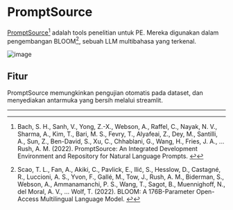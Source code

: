 # PromptSource

[PromptSource](https://github.com/bigscience-workshop/promptsource)[^1] adalah tools penelitian untuk PE. Mereka digunakan dalam pengembangan BLOOM[^2], sebuah LLM multibahasa yang terkenal.

![image](https://github.com/trigaten/Learn_Prompting/assets/4091265/00764535-3d42-4881-b68d-ff335ef270ff)

## Fitur

PromptSource memungkinkan pengujian otomatis pada dataset, dan menyediakan antarmuka yang bersih melalui streamlit.

---

[^1]: Bach, S. H., Sanh, V., Yong, Z.-X., Webson, A., Raffel, C., Nayak, N. V., Sharma, A., Kim, T., Bari, M. S., Fevry, T., Alyafeai, Z., Dey, M., Santilli, A., Sun, Z., Ben-David, S., Xu, C., Chhablani, G., Wang, H., Fries, J. A., … Rush, A. M. (2022). PromptSource: An Integrated Development Environment and Repository for Natural Language Prompts. [↩](https://learnprompting.org/docs/tooling/IDEs/promptsource#fnref-1)
[^2]: Scao, T. L., Fan, A., Akiki, C., Pavlick, E., Ilić, S., Hesslow, D., Castagné, R., Luccioni, A. S., Yvon, F., Gallé, M., Tow, J., Rush, A. M., Biderman, S., Webson, A., Ammanamanchi, P. S., Wang, T., Sagot, B., Muennighoff, N., del Moral, A. V., … Wolf, T. (2022). BLOOM: A 176B-Parameter Open-Access Multilingual Language Model. [↩](https://learnprompting.org/docs/tooling/IDEs/promptsource#fnref-2)
